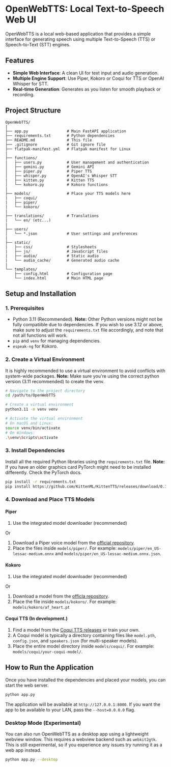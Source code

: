 # OpenWebTTS: Local Text-to-Speech Web UI

OpenWebTTS is a local web-based application that provides a simple interface for generating speech using multiple Text-to-Speech (TTS)  or Speech-to-Text (STT) engines.

## Features

- **Simple Web Interface**: A clean UI for text input and audio generation.
- **Multiple Engine Support**: Use Piper, Kokoro or Coqui for TTS or OpenAI Whisper for STT.
- **Real-time Generation**: Generates as you listen for smooth playback or recording.

## Project Structure

```
OpenWebTTS/
|
├── app.py                 # Main FastAPI application
├── requirements.txt       # Python dependencies
├── README.md              # This file
├── .gitignore             # Git ignore file
├── flatpak-manifest.yml   # Flatpak manifest for Linux
|
├── functions/
|   ├── users.py           # User management and authentication
│   ├── gemini.py          # Gemini API
│   ├── piper.py           # Piper TTS
│   ├── whisper.py         # OpenAI's Whisper STT
|   ├── kitten.py          # Kitten TTS
│   └── kokoro.py          # Kokoro functions
|
├── models/                # Place your TTS models here
|   ├── coqui/
|   ├── piper/
|   └── kokoro/
|
├── translations/          # Translations
|   └── en/ (etc...)
|
├── users/
│   └── *.json             # User settings and preferences
|
├── static/
|   ├── css/               # Stylesheets
|   ├── js/                # JavaScript files  
|   ├── audio/             # Static audio  
|   └── audio_cache/       # Generated audio cache
|
└── templates/
    ├── config.html        # Configuration page
    └── index.html         # Main HTML page
```

## Setup and Installation

### 1. Prerequisites

- Python 3.11 (Recommended). **Note:** Other Python versions might not be fully compatiible due to dependencies. If you wish to use 3.12 or above, make sure to adjust the `requirements.txt` file accordingly, and note that not all functions will work.
- `pip` and `venv` for managing dependencies.
- `espeak-ng` for Kokoro.

### 2. Create a Virtual Environment

It is highly recommended to use a virtual environment to avoid conflicts with system-wide packages. **Note:** Make sure you're using the correct python version (3.11 recommended) to create the venv.

```bash
# Navigate to the project directory
cd /path/to/OpenWebTTS

# Create a virtual environment
python3.11 -m venv venv

# Activate the virtual environment
# On macOS and Linux:
source venv/bin/activate
# On Windows:
.\venv\Scripts\activate
```

### 3. Install Dependencies

Install all the required Python libraries using the `requirements.txt` file. **Note:** If you have an older graphics card PyTorch might need to be installed differently. Check the PyTorch docs.

```bash
pip install -r requirements.txt
pip install https://github.com/KittenML/KittenTTS/releases/download/0.1/kittentts-0.1.0-py3-none-any.whl
```

### 4. Download and Place TTS Models

#### Piper

1.  Use the integrated model downloader (recommended)

Or

1.  Download a Piper voice model from the [official repository](https://huggingface.co/rhasspy/piper-voices/tree/main).
2.  Place the files inside `models/piper/`. For example: `models/piper/en_US-lessac-medium.onnx` and `models/piper/en_US-lessac-medium.onnx.json`.

#### Kokoro

1.  Use the integrated model downloader (recommended)

Or

1.  Download a model from the [officla repository](https://huggingface.co/hexgrad/Kokoro-82M/tree/main/voices).
2.  Place the file inside `models/kokoro/`. For example: `models/kokoro/af_heart.pt`

#### Coqui TTS (In development.)

1.  Find a model from the [Coqui TTS releases](https://github.com/coqui-ai/TTS/releases) or train your own.
2.  A Coqui model is typically a directory containing files like `model.pth`, `config.json`, and `speakers.json` (for multi-speaker models).
3.  Place the entire model directory inside `models/coqui/`. For example: `models/coqui/your-coqui-model/`.

## How to Run the Application

Once you have installed the dependencies and placed your models, you can start the web server.

```bash
python app.py
```

The application will be available at `http://127.0.0.1:8000`. If you want the app to be available to your LAN, pass the `--host=0.0.0.0` flag.

### Desktop Mode (Experimental)

You can also run OpenWebTTS as a desktop app using a lightweight webview window. This requires a webview backend such as `webkit2gtk`. This is still experimental, so if you experience any issues try running it as a web app instead.

```bash
python app.py --desktop
```